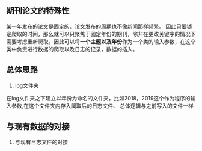 ## 期刊论文的特殊性

某一年发布的论文是固定的，论文发布的周期也不像新闻那样频繁。
因此只要锁定爬取的时间，那么就可以只聚焦于固定年份的期刊，除非在更改关键字的情况下需要考虑重新爬取。因此可以将**一个主题以及年份**作为一个类的输入参数，在这个类中负责进行数据的爬取以及日志的记录，数据的插入。

## 总体思路

1. log文件夹

在log文件夹之下建立以年份为命名的文件夹，比如2018，2019这个作为程序的输入参数,在这个文件夹内存入爬取后的日志文件、
总体逻辑与之前写入的文件一样


## 与现有数据的对接
1. 与现有日志文件的对接
